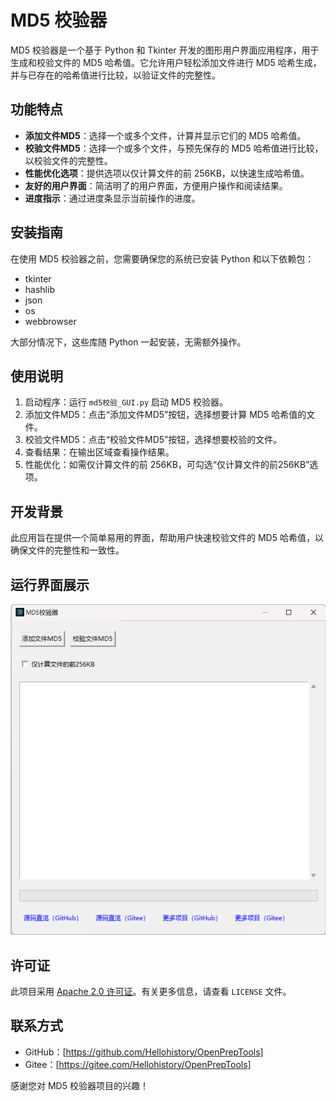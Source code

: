 # MD5 校验器

MD5 校验器是一个基于 Python 和 Tkinter 开发的图形用户界面应用程序，用于生成和校验文件的 MD5 哈希值。它允许用户轻松添加文件进行 MD5 哈希生成，并与已存在的哈希值进行比较，以验证文件的完整性。

## 功能特点

- **添加文件MD5**：选择一个或多个文件，计算并显示它们的 MD5 哈希值。
- **校验文件MD5**：选择一个或多个文件，与预先保存的 MD5 哈希值进行比较，以校验文件的完整性。
- **性能优化选项**：提供选项以仅计算文件的前 256KB，以快速生成哈希值。
- **友好的用户界面**：简洁明了的用户界面，方便用户操作和阅读结果。
- **进度指示**：通过进度条显示当前操作的进度。

## 安装指南

在使用 MD5 校验器之前，您需要确保您的系统已安装 Python 和以下依赖包：

- tkinter
- hashlib
- json
- os
- webbrowser

大部分情况下，这些库随 Python 一起安装，无需额外操作。

## 使用说明

1. 启动程序：运行 `md5校验_GUI.py` 启动 MD5 校验器。
2. 添加文件MD5：点击“添加文件MD5”按钮，选择想要计算 MD5 哈希值的文件。
3. 校验文件MD5：点击“校验文件MD5”按钮，选择想要校验的文件。
4. 查看结果：在输出区域查看操作结果。
5. 性能优化：如需仅计算文件的前 256KB，可勾选“仅计算文件的前256KB”选项。

## 开发背景

此应用旨在提供一个简单易用的界面，帮助用户快速校验文件的 MD5 哈希值，以确保文件的完整性和一致性。

## 运行界面展示

![md5校验器界面展示](image/MD5校验器运行界面.png)

## 许可证

此项目采用 [Apache 2.0 许可证](LICENSE)。有关更多信息，请查看 `LICENSE` 文件。

## 联系方式

- GitHub：[https://github.com/Hellohistory/OpenPrepTools]
- Gitee：[https://gitee.com/Hellohistory/OpenPrepTools]

感谢您对 MD5 校验器项目的兴趣！
